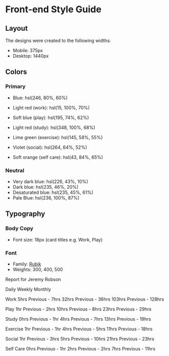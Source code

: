 # Front-end Style Guide

## Layout

The designs were created to the following widths:

- Mobile: 375px
- Desktop: 1440px

## Colors

### Primary

- Blue: hsl(246, 80%, 60%)

- Light red (work): hsl(15, 100%, 70%)
- Soft blue (play): hsl(195, 74%, 62%)
- Light red (study): hsl(348, 100%, 68%)
- Lime green (exercise): hsl(145, 58%, 55%)
- Violet (social): hsl(264, 64%, 52%)
- Soft orange (self care): hsl(43, 84%, 65%)

### Neutral

- Very dark blue: hsl(226, 43%, 10%)
- Dark blue: hsl(235, 46%, 20%)
- Desaturated blue: hsl(235, 45%, 61%)
- Pale Blue: hsl(236, 100%, 87%)

## Typography

### Body Copy

- Font size: 18px (card titles e.g. Work, Play)

### Font

- Family: [Rubik](https://fonts.google.com/specimen/Rubik)
- Weights: 300, 400, 500



 Report for
  Jeremy Robson

  Daily
  Weekly
  Monthly

  Work
  5hrs <!-- daily -->
  Previous - 7hrs <!-- daily -->
  32hrs <!-- weekly -->
  Previous - 36hrs <!-- weekly -->
  103hrs <!-- monthly -->
  Previous - 128hrs <!-- monthly -->

  Play
  1hr <!-- daily -->
  Previous - 2hrs <!-- daily -->
  10hrs <!-- weekly -->
  Previous - 8hrs <!-- weekly -->
  23hrs <!-- monthly -->
  Previous - 29hrs <!-- monthly -->

  Study
  0hrs <!-- daily -->
  Previous - 1hr <!-- daily -->
  4hrs <!-- weekly -->
  Previous - 7hrs <!-- weekly -->
  13hrs <!-- monthly -->
  Previous - 19hrs <!-- monthly -->

  Exercise
  1hr <!-- daily -->
  Previous - 1hr <!-- daily -->
  4hrs <!-- weekly -->
  Previous - 5hrs <!-- weekly -->
  11hrs <!-- monthly -->
  Previous - 18hrs <!-- monthly -->

  Social
  1hr <!-- daily -->
  Previous - 3hrs <!-- daily -->
  5hrs <!-- weekly -->
  Previous - 10hrs <!-- weekly -->
  21hrs <!-- monthly -->
  Previous - 23hrs <!-- monthly -->

  Self Care
  0hrs <!-- daily -->
  Previous - 1hr <!-- daily -->
  2hrs <!-- weekly -->
  Previous - 2hrs <!-- weekly -->
  7hrs <!-- monthly -->
  Previous - 11hrs <!-- monthly -->